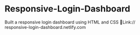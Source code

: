 # Responsive-Login-Dashboard
Built a responsive login dashboard using HTML and CSS
📎Link:// responsive-login-dashboard.netlify.com
